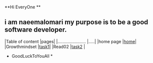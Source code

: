 **Hi EveryOne ** 
## i am naeemalomari my purpose is to be a good software developer. 
|Table of content        |pages|
|....................... |.....|
|home page               |[home]( https://naeemalomari.github.io/notes/)|
|Growthmindset           |[task1](https://naeemalomari.github.io/notes/)|
|Read02                  |[task2](https://naeemalomari.github.io/notes/)  |
* GoodLuckToYouAll * 